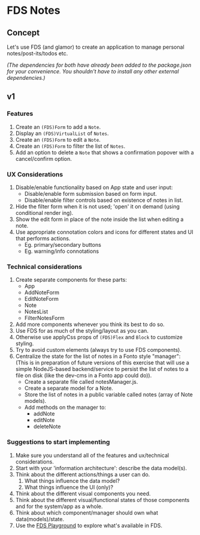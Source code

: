 # FDS Notes

## Concept

Let's use FDS (and glamor) to create an application to manage personal notes/post-its/todos etc.

_(The dependencies for both have already been added to the package.json for your convenience.
You shouldn't have to install any other external dependencies.)_

## v1 

### Features

1. Create an `(FDS)Form` to add a `Note`.
1. Display an `(FDS)VirtualList` of `Notes`.
1. Create an `(FDS)Form` to edit a `Note`.
1. Create an `(FDS)Form` to filter the list of `Notes`.
1. Add an option to delete a `Note` that shows a confirmation popover with a cancel/confirm option.

### UX Considerations

1. Disable/enable functionality based on App state and user input:
	* Disable/enable form submission based on form input.
	* Disable/enable filter controls based on existence of notes in list.
1. Hide the filter form when it is not used; 'open' it on demand (using conditional render	ing).
1. Show the edit form in place of the note inside the list when editing a note.
1. Use appropriate connotation colors and icons for different states and UI that performs actions.
	* Eg. primary/secondary buttons
	* Eg. warning/info connotations

### Technical considerations

1. Create separate components for these parts:
	* App
	* AddNoteForm
	* EditNoteForm
	* Note
	* NotesList
	* FilterNotesForm
1. Add more components whenever you think its best to do so.
1. Use FDS for as much of the styling/layout as you can.
1. Otherwise use applyCss props of `(FDS)Flex` and `Block` to customize styling.
1. Try to avoid custom elements (always try to use FDS components).
1. Centralize the state for the list of notes in a Fonto style "manager":  
	(This is in preparation of future versions of this exercise that will use a simple NodeJS-based
	backend/service to persist the list of notes to a file on disk (like the dev-cms in a Fonto app 
	could do)).
	* Create a separate file called notesManager.js.
	* Create a separate model for a Note.
	* Store the list of notes in a public variable called notes (array of Note models).
	* Add methods on the manager to:
		* addNote
		* editNote
		* deleteNote

### Suggestions to start implementing

1. Make sure you understand all of the features and ux/technical considerations.
1. Start with your 'information architecture': describe the data model(s).
1. Think about the different actions/things a user can do.
	1. What things influence the data model?
	1. What things influence the UI (only)?
1. Think about the different visual components you need.
1. Think about the different visual/functional states of those components and for the 
system/app as a whole.
1. Think about which component/manager should own what data(models)/state.
1. Use the [FDS Playground](https://fds.playground.fontoxml.com) to explore what's 
available in FDS.